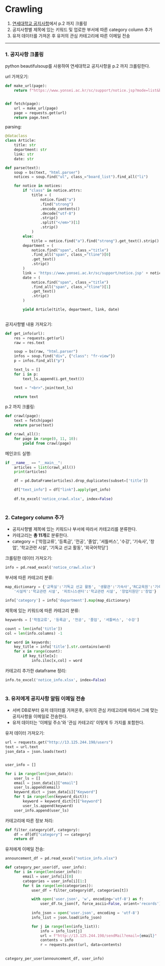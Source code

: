 # Crawling

1. [연세대학교 공지사항](https://www.yonsei.ac.kr/sc/support/notice.jsp)에서 p.2 까지 크롤링
2. 공지사항별 제목에 있는 키워드 및 업로한 부서에 따른 category column 추가
3. 유저 데이터를 가져온 후 유저의 관심 카테고리에 따른 이메일 전송

***

### 1. 공지사항 크롤링
python beautifulsoup를 사용하여 연세대학교 공지사항을 p.2 까지 크롤링한다.  

url 가져오기:
```python
def make_url(page):
    return f"https://www.yonsei.ac.kr/sc/support/notice.jsp?mode=list&board_no=15&pager.offset={page}"


def fetch(page):
    url = make_url(page)
    page = requests.get(url)  
    return page.text
```

parsing:

```python
@dataclass
class Article:
    title: str
    department: str
    link: str
    date: str

def parse(text):
    soup = bs(text, "html.parser")
    notices = soup.find("ul", class_="board_list").find_all("li")

    for notice in notices:
        if "class" in notice.attrs:
            title = (
                notice.find("a")
                .find("strong")
                .encode_contents()
                .decode("utf-8")
                .strip()
                .split("</em>")[1]
                .strip()
            )
        else:
            title = notice.find("a").find("strong").get_text().strip()
        department = (
            notice.find("span", class_="title")
            .find_all("span", class_="tline")[0]
            .get_text()
            .strip()
        )
        link = 'https://www.yonsei.ac.kr/sc/support/notice.jsp' + notice.find("a")["href"]
        date = (
            notice.find("span", class_="title")
            .find_all("span", class_="tline")[1]
            .get_text()
            .strip()
        )

        yield Article(title, department, link, date)
        
```
공지사항별 내용 가져오기:
```python
def get_info(url):
    res = requests.get(url)
    raw = res.text

    soup = bs(raw, "html.parser")
    infos = soup.find("div", {"class": "fr-view"})
    p = infos.find_all("p")

    text_ls = []
    for i in p:
        text_ls.append(i.get_text())

    text = "<br>".join(text_ls)

    return text
```

p.2 까지 크롤링:
```python
def crawl(page):
    text = fetch(page)
    return parse(text)

def crawl_all():
    for page in range(0, 11, 10):
        yield from crawl(page)
```

메인코드 실행:
```python
if __name__ == "__main__":
    articles = list(crawl_all())
    print(articles)

    df = pd.DataFrame(articles).drop_duplicates(subset=['title'])

    df["text_info"] = df["link"].apply(get_info)
   
    df.to_excel('notice_crawl.xlsx', index=False)
```

#

### 2. Category column 추가
- 공지사항별 제목에 있는 키워드나 부서에 따라서 카테고리를 분류한다.
- 카테고리는 **총 11개**로 분류한다.
- category = ['학점교류', '등록금', '전공', '졸업', '셔틀버스', '수강', '기숙사', '창업', '학교관련 시설', '기독교 선교 활동', '외국어학당']

크롤링한 데이터 가져오기:
```python
info = pd.read_excel('notice_crawl.xlsx')
```

부서에 따른 카테고리 분류:
```python
map_dictionary = {'교목실':'기독교 선교 활동', '생활관':'기숙사','RC교육원':'기숙사', '외국어학당':'외국어학당',\
    '시설처':'학교관련 시설', '피트니스센터':'학교관련 시설', '창업지원단':'창업'}

info['category'] = info['department'].map(map_dictionary)
```

제목에 있는 키워드에 따른 카테고리 분류:
```python
keywords = ['학점교류', '등록금', '전공', '졸업', '셔틀버스', '수강']

count = len(info['title'])
col = len(info.columns) -1

for word in keywords:
    key_title = info['title'].str.contains(word)
    for x in range(count):
        if key_title[x]:
            info.iloc[x,col] = word
```

카테고리 추가한 dataframe 정리:
```python
info.to_excel('notice_info.xlsx', index=False)
```

#

### 3. 유저에게 공지사항 알림 이메일 전송
- 서버 DB로부터 유저 데이터를 가져온후, 유저의 관심 카테고리에 따라서 그에 맞는 공지사항을 이메일로 전송한다.  
- 유저 데이터는 '이메일 주소'와 '관심 카테고리' 이렇게 두 가지를 포함한다.

유저 데이터 가져오기:
```python
url = requests.get("http://13.125.244.198/users")
text = url.text
json_data = json.loads(text)


user_info = []

for i in range(len(json_data)):
    user_ls = []
    email = json_data[i]["email"]
    user_ls.append(email)
    keyword_dict = json_data[i]["Keyword"]
    for t in range(len(keyword_dict)):
        keyword = keyword_dict[t]["keyword"]
        user_ls.append(keyword)
    user_info.append(user_ls)
```

카테고리에 따른 정보 처리:
```python
def filter_category(df, category):
    df = df[df["category"] == category]
    return df
```

유저에게 이메일 전송:
```python
announcement_df = pd.read_excel("notice_info.xlsx")

def category_per_user(df, user_info):
    for i in range(len(user_info)):
        email = user_info[i][0]
        categories = user_info[i][1:]   
        for t in range(len(categories)):
            user_df = filter_category(df, categories[t])

            with open('user.json', 'w', encoding='utf-8') as f:
                user_df.to_json(f, force_ascii=False, orient='records')
            
            info_json = open('user.json', encoding = 'utf-8')
            info_list = json.load(info_json)

            for j in range(len(info_list)):
                info = info_list[j]
                url = f"http://13.125.244.198/sendMail?email={email}"
                contents = info
                r = requests.post(url, data=contents)
    
    
category_per_user(announcement_df, user_info)
```



